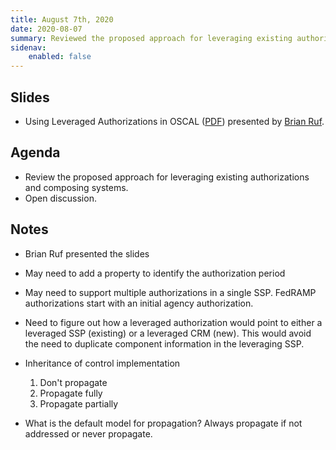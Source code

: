 ```yaml
---
title: August 7th, 2020
date: 2020-08-07
summary: Reviewed the proposed approach for leveraging existing authorizations and composing systems.
sidenav:
    enabled: false
---
```


## Slides

- Using Leveraged Authorizations in OSCAL ([PDF](/presentations/oscal-leveraged-authorizations-v3.pdf)) presented by [Brian Ruf](https://github.com/brian-ruf).

## Agenda

- Review the proposed approach for leveraging existing authorizations and composing systems.
- Open discussion.

## Notes

- Brian Ruf presented the slides

- May need to add a property to identify the authorization period
- May need to support multiple authorizations in a single SSP. FedRAMP authorizations start with an initial agency authorization.
- Need to figure out how a leveraged authorization would point to either a leveraged SSP (existing) or a leveraged CRM (new). This would avoid the need to duplicate component information in the leveraging SSP.
- Inheritance of control implementation
    1. Don't propagate
    1. Propagate fully
    1. Propagate partially
- What is the default model for propagation? Always propagate if not addressed or never propagate.

